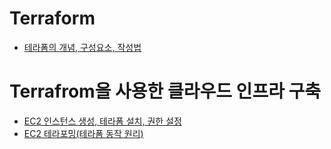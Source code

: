 # Terraform

- [테라폼의 개념, 구성요소, 작성법](/terraform-basic/README.md)

# Terrafrom을 사용한 클라우드 인프라 구축

- [EC2 인스턴스 생성, 테라폼 설치, 권한 설정](/create-ec2-terraform/README.md)
- [EC2 테라포밍(테라폼 동작 원리)](/ec2-terraform/README.md)
